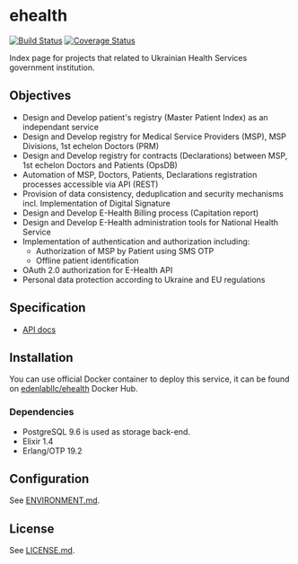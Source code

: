 # ehealth

[![Build Status](https://travis-ci.org/edenlabllc/ehealth.api.svg?branch=master)](https://travis-ci.org/edenlabllc/ehealth.api) [![Coverage Status](https://coveralls.io/repos/github/edenlabllc/ehealth.api/badge.svg?branch=master)](https://coveralls.io/github/edenlabllc/ehealth.api?branch=master)

Index page for projects that related to Ukrainian Health Services government institution.

## Objectives
* Design and Develop patient's registry (Master Patient Index) as an independant service
* Design and Develop registry for Medical Service Providers (MSP), MSP Divisions, 1st echelon Doctors (PRM)
* Design and Develop registry for contracts (Declarations) between MSP, 1st echelon Doctors and Patients (OpsDB)
* Automation of MSP, Doctors, Patients, Declarations registration processes accessible via API (REST)
* Provision of data consistency, deduplication and security mechanisms incl. Implementation of Digital Signature
* Design and Develop E-Health Billing process (Capitation report)
* Design and Develop E-Health administration tools for National Health Service
* Implementation of authentication and authorization including:
  * Authorization of MSP by Patient using SMS OTP 
  * Offline patient identification
* OAuth 2.0 authorization for E-Health API
* Personal data protection according to Ukraine and EU regulations

## Specification

- [API docs](http://docs.uaehealthapi.apiary.io/#reference/public.-medical-service-provider-integration-layer)

## Installation

You can use official Docker container to deploy this service, it can be found on [edenlabllc/ehealth](https://hub.docker.com/r/edenlabllc/ehealth/) Docker Hub.

### Dependencies

- PostgreSQL 9.6 is used as storage back-end.
- Elixir 1.4
- Erlang/OTP 19.2

## Configuration

See [ENVIRONMENT.md](docs/ENVIRONMENT.md).

## License

See [LICENSE.md](LICENSE.md).
